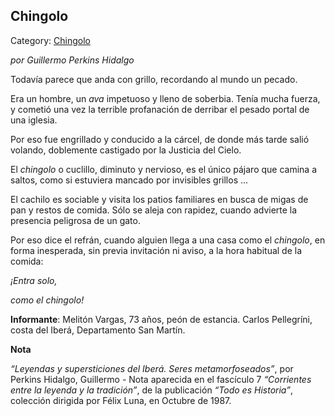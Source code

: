 ## Chingolo

Category: [Chingolo](http://descubrircorrientes.com.ar/2012/index.php/790-cultura/8-leyenda-y-tradicion/leyendas-y-supersticiones-del-ibera/c2-seres-metamorfoseados/chingolo)

_por Guillermo Perkins Hidalgo_

Todavía parece que anda con grillo, recordando al mundo un pecado.

Era un hombre, un _ava_ impetuoso y lleno de soberbia. Tenía mucha fuerza, y cometió una vez la terrible profanación de derribar el pesado portal de una iglesia.

Por eso fue engrillado y conducido a la cárcel, de donde más tarde salió volando, doblemente castigado por la Justicia del Cielo.

El _chingolo_ o cuclillo, diminuto y nervioso, es el único pájaro que camina a saltos, como si estuviera mancado por invisibles grillos ...

El cachilo es sociable y visita los patios familiares en busca de migas de pan y restos de comida. Sólo se aleja con rapidez, cuando advierte la presencia peligrosa de un gato.

Por eso dice el refrán, cuando alguien llega a una casa como el _chingolo_, en forma inesperada, sin previa invitación ni aviso, a la hora habitual de la comida:

_¡Entra solo,_

_como el chingolo!_

**Informante**: Melitón Vargas, 73 años, peón de estancia. Carlos Pellegríni, costa del Iberá, Departamento San Martín.

**Nota**

_“Leyendas y supersticiones del Iberá. Seres metamorfoseados”_, por Perkins Hidalgo, Guillermo - Nota aparecida en el fascículo 7 _“Corrientes entre la leyenda y la tradición”_, de la publicación _“Todo es Historia”_, colección dirigida por Félix Luna, en Octubre de 1987.